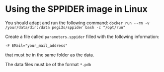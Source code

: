 # Using the SPPIDER image in Linux

You should adapt and run the following command: `docker run --rm -v /your/data/dir:/data pegi3s/sppider bash -c "/opt/run"`

Create a file called `parameters.sppider` filled with the following information:

`-F EMail="your_mail_address"`

that must be in the same folder as the data.

The data files must be of the format `*.pdb`
